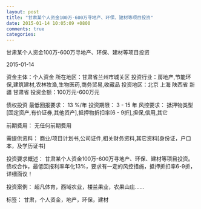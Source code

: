```yaml
---
layout: post
title: "甘肃某个人资金100万-600万寻地产、环保、建材等项目投资"
date: 2015-01-14 10:05:09 +0800
comments: true
categories: 
---
```

甘肃某个人资金100万-600万寻地产、环保、建材等项目投资



2015-01-14

资金主体：个人资金
所在地区：甘肃省兰州市城关区
投资行业：房地产,节能环保,建筑建材,农林牧渔,生物医药,商务贸易,收藏品
投资地区：北京 上海 陕西省 新疆 甘肃省
投资金额：100万元-600万元

债权投资
最低回报要求：
                            13 %/年
                                                                                投资期限：
                            3 - 15 年
                                                                                                                                        风控要求：
                            抵押物类型[固定资产,有价证券,其他资产],抵押物折扣率[6 - 9折],担保,信用,其它

前期费用：
无任何前期费用

需提供资料：
商业/项目计划书,公司证件,相关财务资料,其它资料[身份证，户口本，及学历证书]

投资要求概述：
甘肃某个人资金100万-600万寻地产、环保、建材等项目投资。债权合作，最低回报利率年化13%，要求有一定的风控措施，抵押折扣率6-9折，详细面议！

投资案例：
超凡体育，西域农业，楼兰果业，农果山庄......

标签：
甘肃，个人资金，地产，环保，建材

